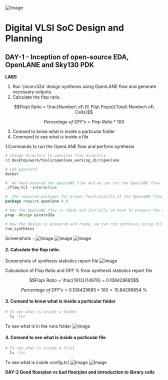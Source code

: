 
<!---
![Digital_VLSI_SoC_Design_ _Planning_(RTL2GDSII_Flow)1](https://github.com/sar123-del/soc-design-and-planning-nasscom-vsd/assets/63997454/92eb860b-7a88-4c6f-8143-ad3e09fd9c5b)
![Digital_VLSI_SoC_Design_ _Planning_(RTL2GDSII_Flow) (1)1](https://github.com/sar123-del/soc-design-and-planning-nasscom-vsd/assets/63997454/4285c5e4-d5df-43e4-b460-ead45ff67f9b)
-->
![Image](https://github.com/user-attachments/assets/31821cc8-a965-4d25-ac1c-98dfbc6ef849)
# Digital VLSI SoC Design and Planning
## DAY-1 - Inception of open-source EDA, OpenLANE and Sky130 PDK 
**LABS**
1. Run 'picorv32a' design synthesis using OpenLANE flow and generate necessary outputs.
2. Calculate the flop ratio.

```math
Flop\ Ratio = \frac{Number\ of\ D\ Flip\ Flops}{Total\ Number\ of\ Cells}
```
```math
Percentage\ of\ DFF's = Flop\ Ratio * 100
```
3. Comand to know what is inside a particular folder
4. Command to see what is inside a file

1.Commands to run the OpenLANE flow and perform synthesis

```bash
# Change directory to openlane flow directory
cd Desktop/work/tools/openlane_working_dir/openlane

# Lab password
docker
```
```tcl
#  We have entered the OpenLANE flow and we can run the OpenLANE flow in the Interactive mode using the following command
./flow.tcl -interactive

#  The required packages for proper functionality of the OpenLANE flow
package require openlane 0.9

# Now the OpenLANE flow is ready and initially we have to prepare the design creating some necessary files and directories for running a specific design 'picorv32a'
prep -design picorv32a

# Now the design is prepared and ready, we can run synthesis using following command
run_synthesis
```

Screenshots -
![Image](https://github.com/user-attachments/assets/2690e2b0-8ac6-49a7-a2de-69f55cccf866)
![Image](https://github.com/user-attachments/assets/ac32a9f6-edb5-4e37-a99d-433d27f731dd)
![Image](https://github.com/user-attachments/assets/71a2472b-68ff-470a-a548-441308b96a7b)
#### 2. Calculate the flop ratio.

Screenshots of synthesis statistics report file
![Image](https://github.com/user-attachments/assets/1bc70eb3-60ee-49d4-9608-591d547080bb)

Calculation of Flop Ratio and DFF % from synthesis statistics report file

```math
Flop\ Ratio = \frac{1613}{14876} = 0.108429685
```
```math
Percentage\ of\ DFF's = 0.108429685 * 100 = 10.84296854\ \%
```
#### 3. Comand to know what is inside a particular folder
```bash
# To see what is inside a folder
  ls -ltr
```
 To see what is in the runs folder
![Image](https://github.com/user-attachments/assets/a3d4b332-47c4-46e8-bce5-0a3a714f0507)
#### 4. Comand to see what is inside a particular file
```bash
# To see what is inside a file1
  ls -ltr
```

To see what is inside config.tcl
![Image](https://github.com/user-attachments/assets/5ae00fbc-df7c-4c7a-b336-481193401fc2)
![Image](https://github.com/user-attachments/assets/2dc10ee1-51c7-4d93-ab63-498426d5f475)

**DAY-2  Good floorplan vs bad floorplan and introduction to library cells**





